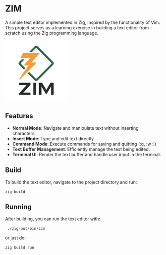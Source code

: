 # ZIM

A simple text editor implemented in Zig, inspired by the functionality of Vim. This project serves as a learning exercise in building a text editor from scratch using the Zig programming language.

<img src="zim.png" width="200" alt="ZIM">

## Features

- **Normal Mode**: Navigate and manipulate text without inserting characters.
- **Insert Mode**: Type and edit text directly.
- **Command Mode**: Execute commands for saving and quitting (:q, :w :i)
- **Text Buffer Management**: Efficiently manage the text being edited.
- **Terminal UI**: Render the text buffer and handle user input in the terminal.

## Build

To build the text editor, navigate to the project directory and run:

```
zig build
```

## Running

After building, you can run the text editor with:
```
 ./zig-out/bin/zim
```
or just do:
```
zig build run
```
